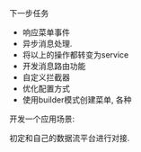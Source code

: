 下一步任务

- 响应菜单事件
- 异步消息处理.
- 将以上的操作都转变为service
- 开发消息路由功能
- 自定义拦截器
- 优化配置方式
- 使用builder模式创建菜单, 各种

开发一个应用场景:

初定和自己的数据流平台进行对接.

